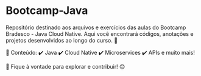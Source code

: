 # Bootcamp-Java
Repositório destinado aos arquivos e exercícios das aulas do Bootcamp Bradesco - Java Cloud Native. Aqui você encontrará códigos, anotações e projetos desenvolvidos ao longo do curso. 🚀

📂 Conteúdo:
✔️ Java
✔️ Cloud Native
✔️ Microservices
✔️ APIs e muito mais!

🔗 Fique à vontade para explorar e contribuir! 😊


